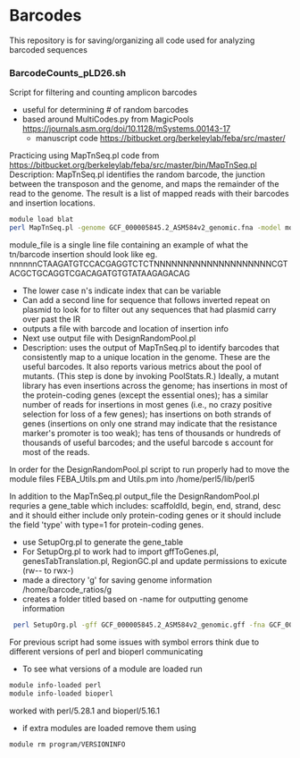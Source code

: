 # Barcodes
This repository is for saving/organizing all code used for analyzing barcoded sequences 

### BarcodeCounts_pLD26.sh
Script for filtering and counting amplicon barcodes
- useful for determining # of random barcodes 
- based around MultiCodes.py from MagicPools https://journals.asm.org/doi/10.1128/mSystems.00143-17
  - manuscript code https://bitbucket.org/berkeleylab/feba/src/master/


Practicing using MapTnSeq.pl code from https://bitbucket.org/berkeleylab/feba/src/master/bin/MapTnSeq.pl
Description: MapTnSeq.pl identifies the random barcode, the junction between the transposon and the genome, and maps the remainder of the read to the genome. The result is a list of mapped reads with their barcodes and insertion locations.

```bash
module load blat
perl MapTnSeq.pl -genome GCF_000005845.2_ASM584v2_genomic.fna -model model_file -first Keio_ML9_index10_TAGCTT_L002_R1_001.fastq > Keio_test
 ```
 module_file is a single line file containing an example of what the tn/barcode insertion should look like
 eg. nnnnnnCTAAGATGTCCACGAGGTCTCTNNNNNNNNNNNNNNNNNNNNCGTACGCTGCAGGTCGACAGATGTGTATAAGAGACAG
 - The lower case n's indicate index that can be variable
 - Can add a second line for sequence that follows inverted repeat on plasmid to look for to filter out any sequences that had plasmid carry over past the IR 
 - outputs a file with barcode and location of insertion info 
  - Next use output file with DesignRandomPool.pl 
  - Description: uses the output of MapTnSeq.pl to identify barcodes that consistently map to a unique location in the genome. These are the useful barcodes. It also reports various metrics about the pool of mutants. (This step is done by invoking PoolStats.R.) Ideally, a mutant library has even insertions across the genome; has insertions in most of the protein-coding genes (except the essential ones); has a similar number of reads for insertions in most genes (i.e., no crazy positive selection for loss of a few genes); has insertions on both strands of genes (insertions on only one strand may indicate that the resistance marker's promoter is too weak); has tens of thousands or hundreds of thousands of useful barcodes; and the useful barcode s account for most of the reads.

In order for the DesignRandomPool.pl script to run properly had to move the module files FEBA_Utils.pm and Utils.pm into /home/perl5/lib/perl5

In addition to the MapTnSeq.pl output_file the DesignRandomPool.pl requries a gene_table which includes: scaffoldId, begin, end, strand, desc
and it should either include only protein-coding genes or it should
include the field 'type' with type=1 for protein-coding genes.
- use SetupOrg.pl to generate the gene_table
- For SetupOrg.pl to work had to import gffToGenes.pl, genesTabTranslation.pl, RegionGC.pl and update permissions to exicute (rw-- to rwx-)
- made a directory 'g' for saving genome information
/home/barcode_ratios/g
- creates a folder titled based on -name for outputting genome information
```bash
 perl SetupOrg.pl -gff GCF_000005845.2_ASM584v2_genomic.gff -fna GCF_000005845.2_ASM584v2_genomic.fna -name Keio
```
For previous script had some issues with symbol errors think due to different versions of perl and bioperl communicating
- To see what versions of a module are loaded run
```bash
module info-loaded perl
module info-loaded bioperl
```
worked with perl/5.28.1 and bioperl/5.16.1
- if extra modules are loaded remove them using
```bash
module rm program/VERSIONINFO
```
